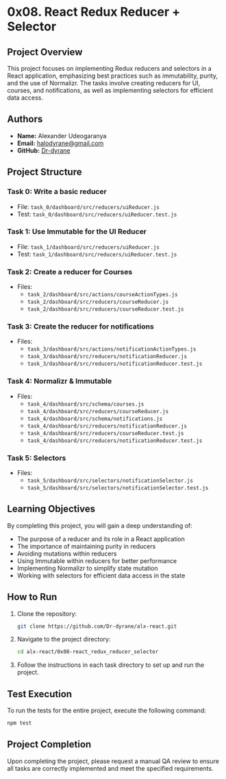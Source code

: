 # 0x08. React Redux Reducer + Selector

## Project Overview

This project focuses on implementing Redux reducers and selectors in a React application, emphasizing best practices such as immutability, purity, and the use of Normalizr. The tasks involve creating reducers for UI, courses, and notifications, as well as implementing selectors for efficient data access.

## Authors

- **Name:** Alexander Udeogaranya
- **Email:** halodyrane@gmail.com
- **GitHub:** [Dr-dyrane](https://github.com/Dr-dyrane)

## Project Structure

### Task 0: Write a basic reducer

- File: `task_0/dashboard/src/reducers/uiReducer.js`
- Test: `task_0/dashboard/src/reducers/uiReducer.test.js`
  
### Task 1: Use Immutable for the UI Reducer

- File: `task_1/dashboard/src/reducers/uiReducer.js`
- Test: `task_1/dashboard/src/reducers/uiReducer.test.js`

### Task 2: Create a reducer for Courses

- Files: 
  - `task_2/dashboard/src/actions/courseActionTypes.js`
  - `task_2/dashboard/src/reducers/courseReducer.js`
  - `task_2/dashboard/src/reducers/courseReducer.test.js`

### Task 3: Create the reducer for notifications

- Files:
  - `task_3/dashboard/src/actions/notificationActionTypes.js`
  - `task_3/dashboard/src/reducers/notificationReducer.js`
  - `task_3/dashboard/src/reducers/notificationReducer.test.js`

### Task 4: Normalizr & Immutable

- Files:
  - `task_4/dashboard/src/schema/courses.js`
  - `task_4/dashboard/src/reducers/courseReducer.js`
  - `task_4/dashboard/src/schema/notifications.js`
  - `task_4/dashboard/src/reducers/notificationReducer.js`
  - `task_4/dashboard/src/reducers/courseReducer.test.js`
  - `task_4/dashboard/src/reducers/notificationReducer.test.js`

### Task 5: Selectors

- Files:
  - `task_5/dashboard/src/selectors/notificationSelector.js`
  - `task_5/dashboard/src/selectors/notificationSelector.test.js`

## Learning Objectives

By completing this project, you will gain a deep understanding of:

- The purpose of a reducer and its role in a React application
- The importance of maintaining purity in reducers
- Avoiding mutations within reducers
- Using Immutable within reducers for better performance
- Implementing Normalizr to simplify state mutation
- Working with selectors for efficient data access in the state

## How to Run

1. Clone the repository:

   ```bash
   git clone https://github.com/Dr-dyrane/alx-react.git
   ```

2. Navigate to the project directory:

   ```bash
   cd alx-react/0x08-react_redux_reducer_selector
   ```

3. Follow the instructions in each task directory to set up and run the project.

## Test Execution

To run the tests for the entire project, execute the following command:

```bash
npm test
```

## Project Completion

Upon completing the project, please request a manual QA review to ensure all tasks are correctly implemented and meet the specified requirements.
